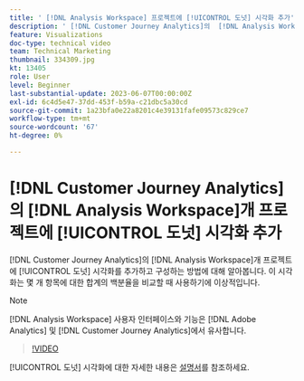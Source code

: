 ```yaml
---
title: ' [!DNL Analysis Workspace] 프로젝트에 [!UICONTROL 도넛] 시각화 추가'
description: ' [!DNL Customer Journey Analytics]의  [!DNL Analysis Workspace] 프로젝트에 [!UICONTROL 도넛] 시각화를 추가하고 구성하는 방법에 대해 알아봅니다.'
feature: Visualizations
doc-type: technical video
team: Technical Marketing
thumbnail: 334309.jpg
kt: 13405
role: User
level: Beginner
last-substantial-update: 2023-06-07T00:00:00Z
exl-id: 6c4d5e47-37dd-453f-b59a-c21dbc5a30cd
source-git-commit: 1a23bfa0e22a8201c4e39131fafe09573c829ce7
workflow-type: tm+mt
source-wordcount: '67'
ht-degree: 0%

---
```


# [!DNL Customer Journey Analytics]의 [!DNL Analysis Workspace]개 프로젝트에 [!UICONTROL 도넛] 시각화 추가

[!DNL Customer Journey Analytics]의 [!DNL Analysis Workspace]개 프로젝트에 [!UICONTROL 도넛] 시각화를 추가하고 구성하는 방법에 대해 알아봅니다. 이 시각화는 몇 개 항목에 대한 합계의 백분율을 비교할 때 사용하기에 이상적입니다.

>[!NOTE]
>
>[!DNL Analysis Workspace] 사용자 인터페이스와 기능은 [!DNL Adobe Analytics] 및 [!DNL Customer Journey Analytics]에서 유사합니다.

>[!VIDEO](https://video.tv.adobe.com/v/334309/?quality=12&learn=on)

[!UICONTROL 도넛] 시각화에 대한 자세한 내용은 [설명서](https://experienceleague.adobe.com/docs/analytics-platform/using/cja-workspace/visualizations/donut.html?lang=ko)를 참조하세요.

